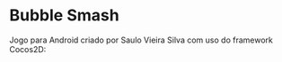 
Bubble Smash
===================

Jogo para Android criado por Saulo Vieira Silva com uso do framework Cocos2D:
